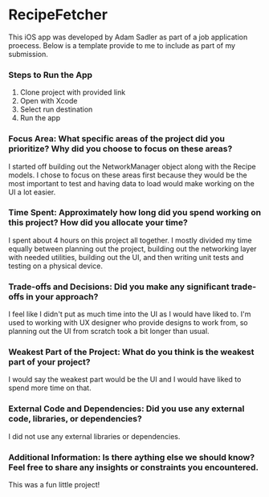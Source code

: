 # RecipeFetcher

This iOS app was developed by Adam Sadler as part of a job application proecess. Below is a template provide to me to include as part of my submission.

### Steps to Run the App
1. Clone project with provided link
2. Open with Xcode
3. Select run destination
4. Run the app

### Focus Area: What specific areas of the project did you prioritize? Why did you choose to focus on these areas?
I started off building out the NetworkManager object along with the Recipe models. I chose to focus on these areas first because they would be the most important to test and having data to load would make working on the UI a lot easier.

### Time Spent: Approximately how long did you spend working on this project? How did you allocate your time?
I spent about 4 hours on this project all together. I mostly divided my time equally between planning out the project, building out the networking layer with needed utilities, building out the UI, and then writing unit tests and testing on a physical device.

### Trade-offs and Decisions: Did you make any significant trade-offs in your approach?
I feel like I didn't put as much time into the UI as I would have liked to. I'm used to working with UX designer who provide designs to work from, so planning out the UI from scratch took a bit longer than usual.

### Weakest Part of the Project: What do you think is the weakest part of your project?
I would say the weakest part would be the UI and I would have liked to spend more time on that.

### External Code and Dependencies: Did you use any external code, libraries, or dependencies?
I did not use any external libraries or dependencies.

### Additional Information: Is there aything else we should know? Feel free to share any insights or constraints you encountered.
This was a fun little project!

